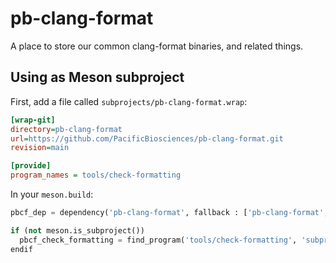 # pb-clang-format

A place to store our common clang-format binaries,
and related things.

## Using as Meson subproject

First, add a file called `subprojects/pb-clang-format.wrap`:
```ini
[wrap-git]
directory=pb-clang-format
url=https://github.com/PacificBiosciences/pb-clang-format.git
revision=main

[provide]
program_names = tools/check-formatting
```

In your `meson.build`:
```py
pbcf_dep = dependency('pb-clang-format', fallback : ['pb-clang-format', 'pbcf_dep'], required : true)

if (not meson.is_subproject())
  pbcf_check_formatting = find_program('tools/check-formatting', 'subprojects/pb-clang-format/tools/check-formatting', required : true)
endif
```
